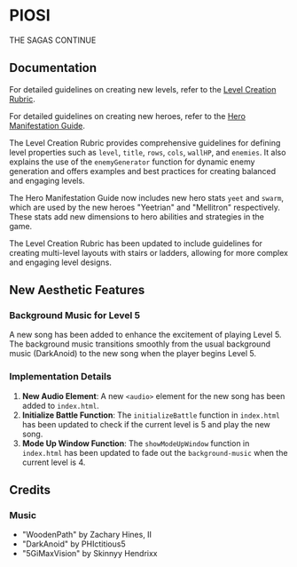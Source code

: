 # PIOSI
THE SAGAS CONTINUE

## Documentation

For detailed guidelines on creating new levels, refer to the [Level Creation Rubric](docs/level-creation.md).

For detailed guidelines on creating new heroes, refer to the [Hero Manifestation Guide](docs/hero-manifestation-guide.md).

The Level Creation Rubric provides comprehensive guidelines for defining level properties such as `level`, `title`, `rows`, `cols`, `wallHP`, and `enemies`. It also explains the use of the `enemyGenerator` function for dynamic enemy generation and offers examples and best practices for creating balanced and engaging levels.

The Hero Manifestation Guide now includes new hero stats `yeet` and `swarm`, which are used by the new heroes "Yeetrian" and "Mellitron" respectively. These stats add new dimensions to hero abilities and strategies in the game.

The Level Creation Rubric has been updated to include guidelines for creating multi-level layouts with stairs or ladders, allowing for more complex and engaging level designs.

## New Aesthetic Features

### Background Music for Level 5

A new song has been added to enhance the excitement of playing Level 5. The background music transitions smoothly from the usual background music (DarkAnoid) to the new song when the player begins Level 5.

### Implementation Details

1. **New Audio Element**: A new `<audio>` element for the new song has been added to `index.html`.
2. **Initialize Battle Function**: The `initializeBattle` function in `index.html` has been updated to check if the current level is 5 and play the new song.
3. **Mode Up Window Function**: The `showModeUpWindow` function in `index.html` has been updated to fade out the `background-music` when the current level is 4.

## Credits

### Music

* "WoodenPath" by Zachary Hines, II
* "DarkAnoid" by PHIctitious5
* "5GiMaxVision" by Skinnyy Hendrixx
